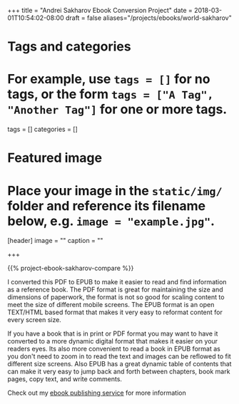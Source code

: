 +++
title = "Andrei Sakharov Ebook Conversion Project"
date = 2018-03-01T10:54:02-08:00
draft = false
aliases="/projects/ebooks/world-sakharov"
# Tags and categories
# For example, use `tags = []` for no tags, or the form `tags = ["A Tag", "Another Tag"]` for one or more tags.
tags = []
categories = []

# Featured image
# Place your image in the `static/img/` folder and reference its filename below, e.g. `image = "example.jpg"`.
[header]
image = ""
caption = ""

+++

{{% project-ebook-sakharov-compare %}}

I converted this PDF to EPUB to make it easier to read and find information as a reference book. The PDF format is great for maintaining the size and dimensions of paperwork, the format is not so good for scaling content to meet the size of different mobile screens. The EPUB format is an open TEXT/HTML based format that makes it very easy to reformat content for every screen size. 

If you have a book that is in print or PDF format you may want to have it converted to a more dynamic digital format that makes it easier on your readers eyes. Its also more convenient to read a book in EPUB format as you don't need to zoom in to read the text and images can be reflowed to fit different size screens. Also EPUB has a great dynamic table of contents that can make it very easy to jump back and forth between chapters, book mark pages, copy text, and write comments.

Check out my [ebook publishing service](/services/content/publishing/ebook) for more information